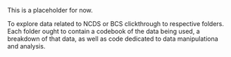 This is a placeholder for now.

To explore data related to NCDS or BCS clickthrough to respective folders. Each folder ought to contain a codebook of the data being used, a breakdown of that data, as well as code dedicated to data manipulationa and analysis. 
